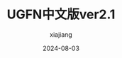 ---
title: "UGFN中文版ver2.1"
date: 2024-08-03
author: "xiajiang"
tags: ["UG", "UGFN", "中文", "guide"]
categories: ["课程资料"]
featured_image: "/img/cover/3.svg"
description: "香港中文大学UGFN课程中文指南，版本2.1"
external_link: "/pdfs/UGFN中文版ver2.1.pdf"
showSummary: false
---